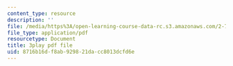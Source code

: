 ```yaml
---
content_type: resource
description: ''
file: /media/https%3A/open-learning-course-data-rc.s3.amazonaws.com/2-71-optics-spring-2009/8716b16df8ab929821dacc8013dcfd6e_IpFIp68ODNI.pdf
file_type: application/pdf
resourcetype: Document
title: 3play pdf file
uid: 8716b16d-f8ab-9298-21da-cc8013dcfd6e
---
```

